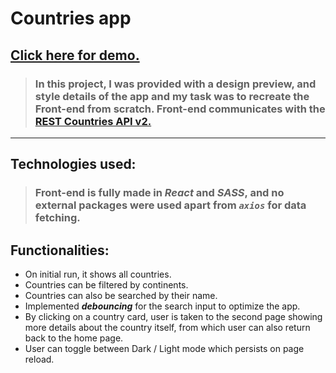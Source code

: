 # **Countries app**

## [Click here for demo.]('https://drip016.github.io/countries-app)

> ### In this project, I was provided with a design preview, and style details of the app and my task was to recreate the Front-end from scratch. Front-end communicates with the [REST Countries API v2.](https://restcountries.com/)

---

## Technologies used:

> ### Front-end is fully made in **_React_** and **_SASS_**, and no external packages were used apart from **_`axios`_** for data fetching.

## Functionalities:

- On initial run, it shows all countries.
- Countries can be filtered by continents.
- Countries can also be searched by their name.
- Implemented **_debouncing_** for the search input to optimize the app.
- By clicking on a country card, user is taken to the second page showing more details about the country itself, from which user can also return back to the home page.
- User can toggle between Dark / Light mode which persists on page reload.
